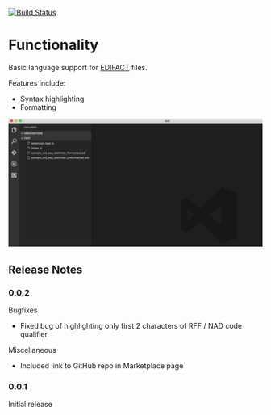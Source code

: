 [![Build Status](https://travis-ci.org/DAXaholic/vscode-edifact.svg)](https://travis-ci.org/DAXaholic/vscode-edifact)

# Functionality

Basic language support for [EDIFACT](https://en.wikipedia.org/wiki/EDIFACT) files.

Features include: 

 * Syntax highlighting
 * Formatting

![Formatting Feature](./img/feature_formatting.gif)

## Release Notes

### 0.0.2

Bugfixes

 * Fixed bug of highlighting only first 2 characters of RFF / NAD code qualifier

Miscellaneous

 * Included link to GitHub repo in Marketplace page

### 0.0.1

Initial release